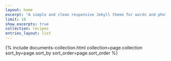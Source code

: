 ```yaml
---
layout: home
excerpt: "A simple and clean responsive Jekyll theme for words and photos."
limit: 10
show_excerpts: true
collection: recipes
entries_layout: list
---
```


{% include documents-collection.html collection=page.collection sort_by=page.sort_by sort_order=page.sort_order %}